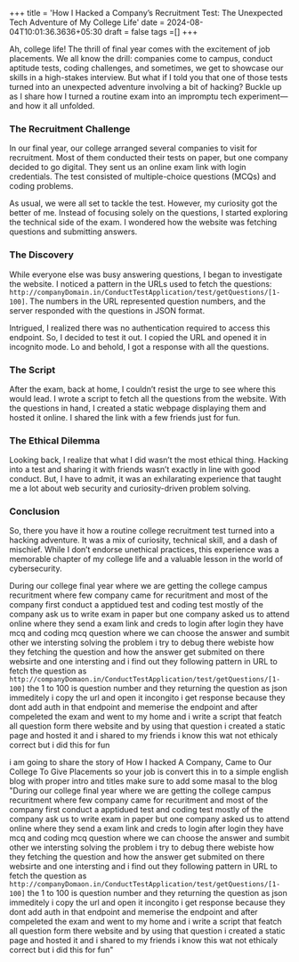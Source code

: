 +++
title = 'How I Hacked a Company’s Recruitment Test: The Unexpected Tech Adventure of My College Life'
date = 2024-08-04T10:01:36.3636+05:30
draft = false
tags =[]
+++ 


Ah, college life! The thrill of final year comes with the excitement of job placements. We all know the drill: companies come to campus, conduct aptitude tests, coding challenges, and sometimes, we get to showcase our skills in a high-stakes interview. But what if I told you that one of those tests turned into an unexpected adventure involving a bit of hacking? Buckle up as I share how I turned a routine exam into an impromptu tech experiment—and how it all unfolded.

### The Recruitment Challenge

In our final year, our college arranged several companies to visit for recruitment. Most of them conducted their tests on paper, but one company decided to go digital. They sent us an online exam link with login credentials. The test consisted of multiple-choice questions (MCQs) and coding problems. 

As usual, we were all set to tackle the test. However, my curiosity got the better of me. Instead of focusing solely on the questions, I started exploring the technical side of the exam. I wondered how the website was fetching questions and submitting answers.

### The Discovery

While everyone else was busy answering questions, I began to investigate the website. I noticed a pattern in the URLs used to fetch the questions: `http://companyDomain.in/ConductTestApplication/test/getQuestions/[1-100]`. The numbers in the URL represented question numbers, and the server responded with the questions in JSON format.

Intrigued, I realized there was no authentication required to access this endpoint. So, I decided to test it out. I copied the URL and opened it in incognito mode. Lo and behold, I got a response with all the questions.

### The Script

After the exam, back at home, I couldn’t resist the urge to see where this would lead. I wrote a script to fetch all the questions from the website. With the questions in hand, I created a static webpage displaying them and hosted it online. I shared the link with a few friends just for fun.

### The Ethical Dilemma

Looking back, I realize that what I did wasn’t the most ethical thing. Hacking into a test and sharing it with friends wasn’t exactly in line with good conduct. But, I have to admit, it was an exhilarating experience that taught me a lot about web security and curiosity-driven problem solving.

### Conclusion

So, there you have it how a routine college recruitment test turned into a hacking adventure. It was a mix of curiosity, technical skill, and a dash of mischief. While I don’t endorse unethical practices, this experience was a memorable chapter of my college life and a valuable lesson in the world of cybersecurity.


























During our college final year where we are getting the college campus recuritment where few company came for recuritment and most of the company first conduct a apptidued test and coding test mostly of the company ask us to write exam in paper but one company asked us to attend online where they send a exam link and creds to login after login they have mcq and coding mcq question 
where we can choose the answer and sumbit 
other we intersting solving the problem i try to debug there webiste how they fetching the question and how the answer get submited on there websirte and one intersting and i find out they following pattern in URL to fetch the question  as `http://companyDomaon.in/ConductTestApplication/test/getQuestions/[1-100]` the 1 to 100 is question number and they returning the question as json immeditely i copy the url and open it incongito i get response because they dont add auth in that endpoint and memerise the endpoint and after compeleted the exam and went to my home and i write a script that featch all question form there website and by using that question i created a static page and hosted it and i shared to my friends i know this wat not ethicaly correct but i did this for fun











i am going to share the story of How I hacked A Company, Came to Our College To Give Placements so your job is convert this in to a simple english blog with proper intro and titles make sure to add some masal to the blog "During our college final year where we are getting the college campus recuritment where few company came for recuritment and most of the company first conduct a apptidued test and coding test mostly of the company ask us to write exam in paper but one company asked us to attend online where they send a exam link and creds to login after login they have mcq and coding mcq question where we can choose the answer and sumbit other we intersting solving the problem i try to debug there webiste how they fetching the question and how the answer get submited on there websirte and one intersting and i find out they following pattern in URL to fetch the question as `http://companyDomaon.in/ConductTestApplication/test/getQuestions/[1-100]` the 1 to 100 is question number and they returning the question as json immeditely i copy the url and open it incongito i get response because they dont add auth in that endpoint and memerise the endpoint and after compeleted the exam and went to my home and i write a script that featch all question form there website and by using that question i created a static page and hosted it and i shared to my friends i know this wat not ethicaly correct but i did this for fun"